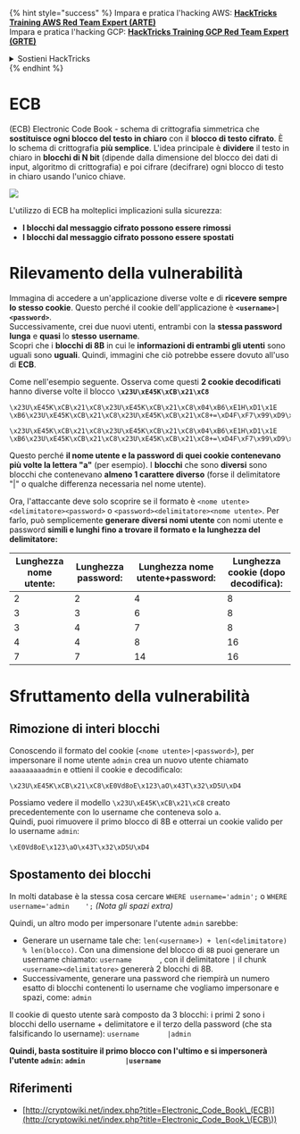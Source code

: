{% hint style="success" %}
Impara e pratica l'hacking AWS: <img src="/.gitbook/assets/arte.png" alt="" data-size="line">[**HackTricks Training AWS Red Team Expert (ARTE)**](https://training.hacktricks.xyz/courses/arte)<img src="/.gitbook/assets/arte.png" alt="" data-size="line">\
Impara e pratica l'hacking GCP: <img src="/.gitbook/assets/grte.png" alt="" data-size="line">[**HackTricks Training GCP Red Team Expert (GRTE)**<img src="/.gitbook/assets/grte.png" alt="" data-size="line">](https://training.hacktricks.xyz/courses/grte)

<details>

<summary>Sostieni HackTricks</summary>

* Controlla i [**piani di abbonamento**](https://github.com/sponsors/carlospolop)!
* **Unisciti al** 💬 [**gruppo Discord**](https://discord.gg/hRep4RUj7f) o al [**gruppo telegram**](https://t.me/peass) o **seguici** su **Twitter** 🐦 [**@hacktricks\_live**](https://twitter.com/hacktricks\_live)**.**
* **Condividi trucchi di hacking inviando PR ai** [**HackTricks**](https://github.com/carlospolop/hacktricks) e [**HackTricks Cloud**](https://github.com/carlospolop/hacktricks-cloud) repository di Github.

</details>
{% endhint %}


# ECB

(ECB) Electronic Code Book - schema di crittografia simmetrica che **sostituisce ogni blocco del testo in chiaro** con il **blocco di testo cifrato**. È lo schema di crittografia **più semplice**. L'idea principale è **dividere** il testo in chiaro in **blocchi di N bit** (dipende dalla dimensione del blocco dei dati di input, algoritmo di crittografia) e poi cifrare (decifrare) ogni blocco di testo in chiaro usando l'unico chiave.

![](https://upload.wikimedia.org/wikipedia/commons/thumb/e/e6/ECB_decryption.svg/601px-ECB_decryption.svg.png)

L'utilizzo di ECB ha molteplici implicazioni sulla sicurezza:

* **I blocchi dal messaggio cifrato possono essere rimossi**
* **I blocchi dal messaggio cifrato possono essere spostati**

# Rilevamento della vulnerabilità

Immagina di accedere a un'applicazione diverse volte e di **ricevere sempre lo stesso cookie**. Questo perché il cookie dell'applicazione è **`<username>|<password>`**.\
Successivamente, crei due nuovi utenti, entrambi con la **stessa password lunga** e **quasi** lo **stesso** **username**.\
Scopri che i **blocchi di 8B** in cui le **informazioni di entrambi gli utenti** sono uguali sono **uguali**. Quindi, immagini che ciò potrebbe essere dovuto all'uso di **ECB**.

Come nell'esempio seguente. Osserva come questi **2 cookie decodificati** hanno diverse volte il blocco **`\x23U\xE45K\xCB\x21\xC8`**
```
\x23U\xE45K\xCB\x21\xC8\x23U\xE45K\xCB\x21\xC8\x04\xB6\xE1H\xD1\x1E \xB6\x23U\xE45K\xCB\x21\xC8\x23U\xE45K\xCB\x21\xC8+=\xD4F\xF7\x99\xD9\xA9

\x23U\xE45K\xCB\x21\xC8\x23U\xE45K\xCB\x21\xC8\x04\xB6\xE1H\xD1\x1E \xB6\x23U\xE45K\xCB\x21\xC8\x23U\xE45K\xCB\x21\xC8+=\xD4F\xF7\x99\xD9\xA9
```
Questo perché **il nome utente e la password di quei cookie contenevano più volte la lettera "a"** (per esempio). I **blocchi** che sono **diversi** sono blocchi che contenevano **almeno 1 carattere diverso** (forse il delimitatore "|" o qualche differenza necessaria nel nome utente).

Ora, l'attaccante deve solo scoprire se il formato è `<nome utente><delimitatore><password>` o `<password><delimitatore><nome utente>`. Per farlo, può semplicemente **generare diversi nomi utente** con nomi utente e password **simili e lunghi fino a trovare il formato e la lunghezza del delimitatore:**

| Lunghezza nome utente: | Lunghezza password: | Lunghezza nome utente+password: | Lunghezza cookie (dopo decodifica): |
| ---------------------- | ------------------- | ------------------------------- | ----------------------------------- |
| 2                      | 2                   | 4                               | 8                                   |
| 3                      | 3                   | 6                               | 8                                   |
| 3                      | 4                   | 7                               | 8                                   |
| 4                      | 4                   | 8                               | 16                                  |
| 7                      | 7                   | 14                              | 16                                  |

# Sfruttamento della vulnerabilità

## Rimozione di interi blocchi

Conoscendo il formato del cookie (`<nome utente>|<password>`), per impersonare il nome utente `admin` crea un nuovo utente chiamato `aaaaaaaaadmin` e ottieni il cookie e decodificalo:
```
\x23U\xE45K\xCB\x21\xC8\xE0Vd8oE\x123\aO\x43T\x32\xD5U\xD4
```
Possiamo vedere il modello `\x23U\xE45K\xCB\x21\xC8` creato precedentemente con lo username che conteneva solo `a`.\
Quindi, puoi rimuovere il primo blocco di 8B e otterrai un cookie valido per lo username `admin`:
```
\xE0Vd8oE\x123\aO\x43T\x32\xD5U\xD4
```
## Spostamento dei blocchi

In molti database è la stessa cosa cercare `WHERE username='admin';` o `WHERE username='admin    ';` _(Nota gli spazi extra)_

Quindi, un altro modo per impersonare l'utente `admin` sarebbe:

* Generare un username tale che: `len(<username>) + len(<delimitatore) % len(blocco)`. Con una dimensione del blocco di `8B` puoi generare un username chiamato: `username       `, con il delimitatore `|` il chunk `<username><delimitatore>` genererà 2 blocchi di 8B.
* Successivamente, generare una password che riempirà un numero esatto di blocchi contenenti lo username che vogliamo impersonare e spazi, come: `admin   `

Il cookie di questo utente sarà composto da 3 blocchi: i primi 2 sono i blocchi dello username + delimitatore e il terzo della password (che sta falsificando lo username): `username       |admin   `

**Quindi, basta sostituire il primo blocco con l'ultimo e si impersonerà l'utente `admin`: `admin          |username`**

## Riferimenti

* [http://cryptowiki.net/index.php?title=Electronic_Code_Book\_(ECB)](http://cryptowiki.net/index.php?title=Electronic_Code_Book_\(ECB\))

